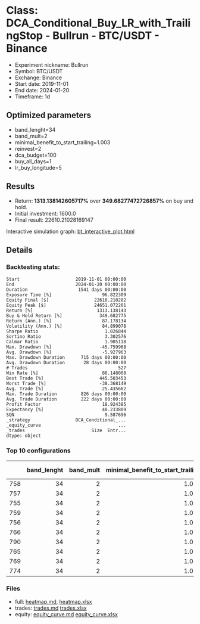 # Class: DCA_Conditional_Buy_LR_with_TrailingStop - Bullrun - BTC/USDT - Binance

- Experiment nickname: Bullrun 
- Symbol: BTC/USDT
- Exchange: Binance
- Start date: 2019-11-01
- End date: 2024-01-20
- Timeframe: 1d

## Optimized parameters

- band_lenght=34
- band_mult=2
- minimal_benefit_to_start_trailing=1.003
- reinvest=2
- dca_budget=100
- buy_all_days=1
- lr_buy_longitude=5

## Results

- Return: **1313.138142605717%** over **349.68277472726857%** on buy and hold.
- Initial investment: 1600.0
- Final result: 22610.21028169147

Interactive simulation graph: [bt_interactive_plot.html](bt_interactive_plot.html)

## Details 
### Backtesting stats:

```
Start                     2019-11-01 00:00:00
End                       2024-01-20 00:00:00
Duration                   1541 days 00:00:00
Exposure Time [%]                   96.822309
Equity Final [$]                 22610.210282
Equity Peak [$]                  24651.072201
Return [%]                        1313.138143
Buy & Hold Return [%]              349.682775
Return (Ann.) [%]                   87.178134
Volatility (Ann.) [%]               84.899078
Sharpe Ratio                         1.026844
Sortino Ratio                        3.302576
Calmar Ratio                         1.905118
Max. Drawdown [%]                  -45.759968
Avg. Drawdown [%]                   -5.927963
Max. Drawdown Duration      715 days 00:00:00
Avg. Drawdown Duration       28 days 00:00:00
# Trades                                  527
Win Rate [%]                        86.148008
Best Trade [%]                     445.503453
Worst Trade [%]                    -38.368149
Avg. Trade [%]                      25.435662
Max. Trade Duration         826 days 00:00:00
Avg. Trade Duration         222 days 00:00:00
Profit Factor                       18.924385
Expectancy [%]                      40.233809
SQN                                  9.587696
_strategy                 DCA_Conditional_...
_equity_curve                             ...
_trades                         Size  Entr...
dtype: object
```

### Top 10 configurations

|     |   band_lenght |   band_mult |   minimal_benefit_to_start_trailing |   reinvest |   dca_budget |   buy_all_days |   lr_buy_longitude |   Return [%] |
|----:|--------------:|------------:|------------------------------------:|-----------:|-------------:|---------------:|-------------------:|-------------:|
| 758 |            34 |           2 |                               1.003 |          2 |          100 |              1 |                  5 |     1313.14  |
| 757 |            34 |           2 |                               1.003 |          2 |          100 |              1 |                  4 |     1304.07  |
| 755 |            34 |           2 |                               1.003 |          2 |          100 |              1 |                  2 |     1300.83  |
| 759 |            34 |           2 |                               1.003 |          2 |          100 |              1 |                  6 |     1273.19  |
| 756 |            34 |           2 |                               1.003 |          2 |          100 |              1 |                  3 |     1271.24  |
| 766 |            34 |           2 |                               1.003 |          2 |          200 |              1 |                  3 |     1021.54  |
| 790 |            34 |           2 |                               1.003 |          2 |         1600 |              0 |                  2 |      973.952 |
| 765 |            34 |           2 |                               1.003 |          2 |          200 |              1 |                  2 |      972.223 |
| 769 |            34 |           2 |                               1.003 |          2 |          200 |              1 |                  6 |      971.571 |
| 774 |            34 |           2 |                               1.003 |          2 |          500 |              0 |                  6 |      962.489 |

### Files

- full: [heatmap.md](heatmap_df.md), [heatmap.xlsx](heatmap_df.xlsx) 
- trades: [trades.md](trades.md) [trades.xlsx](trades.xlsx)
- equity: [equity_curve.md](equity_curve.md) [equity_curve.xlsx](equity_curve.xlsx)